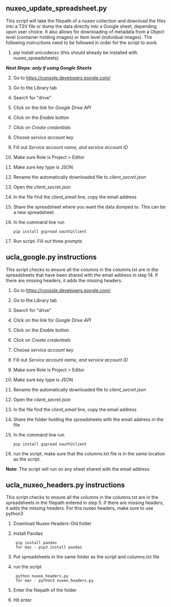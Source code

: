 ## nuxeo_update_spreadsheet.py

This script will take the filepath of a nuxeo collection and download the files into a TSV file or dump the data directly into a Google sheet, depending upon user choice. It also allows for downloading of metadata from a Object level (container holding images) or Item level (individual images).  The following instructions need to be followed in order for the script to work.

1. pip install unicodecsv (this should already be installed with nuxeo_spreadsheets)

***Next Steps: only if using Google Sheets***

2. Go to https://console.developers.google.com/

2. Go to the Library tab

3. Search for "drive"

4. Click on the link for *Google Drive API*

5. Click on the *Enable* button

6. Click on *Create credentials*

7. Choose *service account key*

8. Fill out *Service account name, and service account ID*
9. Make sure Role is Project > Editor
10. Make sure key type is JSON
11. Rename the automatically downloaded file to *client_secret.json*
12. Open the *client_secret.json*
13. In the file find the *client_email* line, copy the email address
14. Share the spreadsheet where you want the data dumped to. This can be a new spreadsheet.
15. In the command line run
	
		pip install gspread oauth2client
16. Run script. Fill out three prompts


## ucla_google.py instructions

This script checks to ensure all the columns in the columns.txt are in the spreadsheets that have been shared with the email address in step 14. If there are missing headers, it adds the missing headers.
1. Go to https://console.developers.google.com/
2. Go to the Library tab
3. Search for "drive"
4. Click on the link for *Google Drive API*
5. Click on the *Enable* button
6. Click on *Create credentials*
7. Choose *service account key*
8. Fill out *Service account name, and service account ID*
9. Make sure Role is Project > Editor
10. Make sure key type is JSON
11. Rename the automatically downloaded file to *client_secret.json*
12. Open the *client_secret.json*
13. In the file find the *client_email* line, copy the email address
14. Share the folder holding the spreadsheets with the email address in the file
15. In the command line run
	
		pip install gspread oauth2client
16. run the script, make sure that the columns.txt file is in the same location as the script. 

**Note:** The script will run on any sheet shared with the email address

## ucla_nuxeo_headers.py instructions

This script checks to ensure all the columns in the columns.txt are in the spreadsheets in the filepath entered in step 5. If there are missing headers, it adds the missing headers.
For this nuxeo headers, make sure to use python3 
1. Download Nuxeo Headers-Old folder
2. Install Pandas

		pip install pandas
		for mac - pip3 install pandas
3. Put spreadsheets in the same folder as the script and columns.txt file
4. run the script

		python nuxeo_headers.py
		for mac - python3 nuxeo_headers.py
5. Enter the filepath of the folder
6. Hit enter

